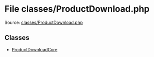File classes/ProductDownload.php
=========

Source: [classes/ProductDownload.php](https://github.com/PrestaShop/PrestaShop/blob/1.6.0.2/classes/ProductDownload.php)


Classes
-------

* [ProductDownloadCore](class.ProductDownloadCore.md)

